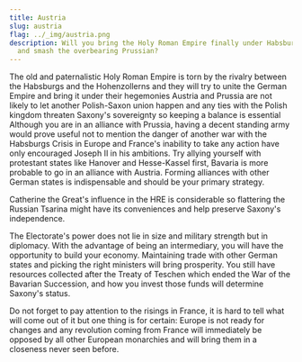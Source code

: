 ```yaml
---
title: Austria
slug: austria
flag: ../_img/austria.png
description: Will you bring the Holy Roman Empire finally under Habsburg command
  and smash the overbearing Prussian?
---
```


The old and paternalistic Holy Roman Empire is torn by the rivalry between the Habsburgs and the Hohenzollerns and they will try to unite the German Empire and bring it under their hegemonies Austria and Prussia are not likely to let another Polish-Saxon union happen and any ties with the Polish kingdom threaten Saxony's sovereignty so keeping a balance is essential Although you are in an alliance with Prussia, having a decent standing army would prove useful not to mention the danger of another war with the Habsburgs Crisis in Europe and France's inability to take any action have only encouraged Joseph II in his ambitions. Try allying yourself with protestant states like Hanover and Hesse-Kassel first, Bavaria is more probable to go in an alliance with Austria. Forming alliances with other German states is indispensable and should be your primary strategy.

Catherine the Great's influence in the HRE is considerable so flattering the Russian Tsarina might have its conveniences and help preserve Saxony's independence.

The Electorate's power does not lie in size and military strength but in diplomacy. With the advantage of being an intermediary, you will have the opportunity to build your economy. Maintaining trade with other German states and picking the right ministers will bring prosperity. You still have resources collected after the Treaty of Teschen which ended the War of the Bavarian Succession, and how you invest those funds will determine Saxony's status.

Do not forget to pay attention to the risings in France, it is hard to tell what will come out of it but one thing is for certain: Europe is not ready for changes and any revolution coming from France will immediately be opposed by all other European monarchies and will bring them in a closeness never seen before.